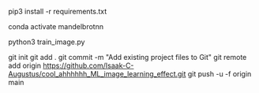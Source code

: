 pip3 install -r requirements.txt

conda activate mandelbrotnn

python3 train_image.py

git init
git add .
git commit -m "Add existing project files to Git"
git remote add origin https://github.com/Isaak-C-Augustus/cool_ahhhhhh_ML_image_learning_effect.git
git push -u -f origin main